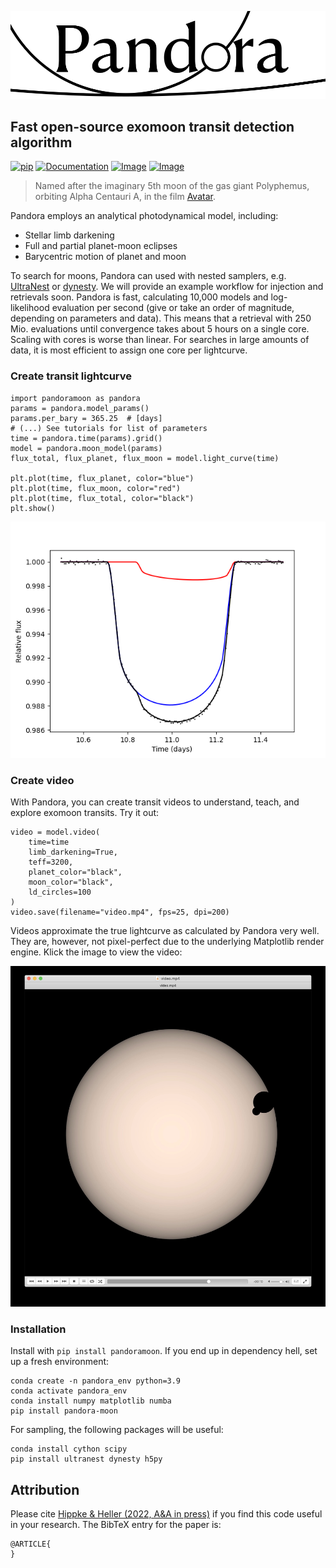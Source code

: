 ![Logo](https://github.com/hippke/Pandora/blob/main/docs/source/logo_v6.png?raw=true)
## Fast open-source exomoon transit detection algorithm

[![pip](https://img.shields.io/badge/pip-install%20pandoramoon-blue.svg)](https://pypi.org/project/pandoramoon/)
[![Documentation](https://img.shields.io/badge/Documentation-%E2%9C%93-blue.svg)](https://pandora-moon.readthedocs.io/en/latest/index.html)
[![Image](https://img.shields.io/badge/Examples-%E2%9C%93-blue.svg)](https://github.com/hippke/Pandora/tree/main/examples)
[![Image](https://img.shields.io/badge/arXiv-1906.00966-blue.svg)](https://arxiv.org/abs/XXXX.XXXX)

> Named after the imaginary 5th moon of the gas giant Polyphemus, orbiting Alpha Centauri A, in the film [Avatar](https://james-camerons-avatar.fandom.com/wiki/Pandora). 

Pandora employs an analytical photodynamical model, including:
- Stellar limb darkening
- Full and partial planet-moon eclipses
- Barycentric motion of planet and moon

To search for moons, Pandora can used with nested samplers, e.g. [UltraNest](https://github.com/JohannesBuchner/UltraNest) or [dynesty](https://github.com/joshspeagle/dynesty). We will provide an example workflow for injection and retrievals soon. Pandora is fast, calculating 10,000 models and log-likelihood evaluation per second (give or take an order of magnitude, depending on parameters and data). This means that a retrieval with 250 Mio. evaluations until convergence takes about 5 hours on a single core. Scaling with cores is worse than linear. For searches in large amounts of data, it is most efficient to assign one core per lightcurve.


### Create transit lightcurve
```
import pandoramoon as pandora
params = pandora.model_params()
params.per_bary = 365.25  # [days]
# (...) See tutorials for list of parameters
time = pandora.time(params).grid()
model = pandora.moon_model(params)
flux_total, flux_planet, flux_moon = model.light_curve(time)

plt.plot(time, flux_planet, color="blue")
plt.plot(time, flux_moon, color="red")
plt.plot(time, flux_total, color="black")
plt.show()
```
![lc](https://github.com/hippke/Pandora/blob/main/docs/source/lc_image.png?raw=true)

### Create video
With Pandora, you can create transit videos to understand, teach, and explore exomoon transits. Try it out:

```
video = model.video(
    time=time
    limb_darkening=True, 
    teff=3200,
    planet_color="black",
    moon_color="black",
    ld_circles=100
)
video.save(filename="video.mp4", fps=25, dpi=200)
```
Videos approximate the true lightcurve as calculated by Pandora very well. They are, however, not pixel-perfect due to the underlying Matplotlib render engine. Klick the image to view the video:

[![Video](https://github.com/hippke/Pandora/blob/main/docs/source/vid.jpg?raw=true)](https://youtu.be/TDbj5AnjDU8)

### Installation
Install with `pip install pandoramoon`. If you end up in dependency hell, set up a fresh environment:

```
conda create -n pandora_env python=3.9
conda activate pandora_env
conda install numpy matplotlib numba 
pip install pandora-moon
```

For sampling, the following packages will be useful:
```
conda install cython scipy
pip install ultranest dynesty h5py
```



Attribution
----------------
Please cite [Hippke & Heller (2022, A&A in press)](https://ui.adsabs.harvard.edu/abs/2022XX....XXX..XXXX/abstract) if you find this code useful in your research. The BibTeX entry for the paper is:

```
@ARTICLE{
}


```
